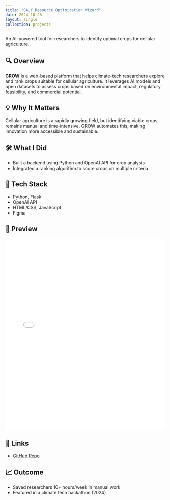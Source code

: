 ```yaml
---
title: "GALY Resource Optimization Wizard"
date: 2024-10-28
layout: single
collection: projects
---
```

An AI-powered tool for researchers to identify optimal crops for cellular agriculture.

## 🔍 Overview

**GROW** is a web-based platform that helps climate-tech researchers explore and rank crops suitable for cellular agriculture. It leverages AI models and open datasets to assess crops based on environmental impact, regulatory feasibility, and commercial potential.

## 💡 Why It Matters

Cellular agriculture is a rapidly growing field, but identifying viable crops remains manual and time-intensive. GROW automates this, making innovation more accessible and sustainable.

## 🛠️ What I Did

- Built a backend using Python and OpenAI API for crop analysis
- Integrated a ranking algorithm to score crops on multiple criteria

## 🧪 Tech Stack

- Python, Flask
- OpenAI API
- HTML/CSS, JavaScript
- Figma

## 📸 Preview
<iframe src="{{ site.baseurl }}/assets/pdfs/grow.pdf" width="100%" height="600px" style="border:none;"></iframe>

## 🔗 Links

- [GitHub Repo](https://github.com/riasonalker1906/GALY-Resource-Optimization-Wizard)


## 📈 Outcome

- Saved researchers 10+ hours/week in manual work
- Featured in a climate tech hackathon (2024)



